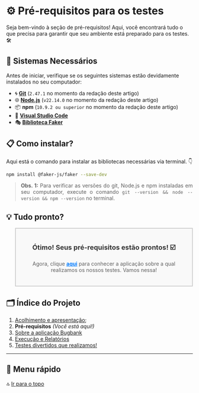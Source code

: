 # ⚙️ Pré-requisitos para os testes

Seja bem-vindo à seção de pré-requisitos! Aqui, você encontrará tudo o que precisa para garantir que seu ambiente está preparado para os testes. 🛠️

## 🔧 Sistemas Necessários

Antes de iniciar, verifique se os seguintes sistemas estão devidamente instalados no seu computador:

- 🌀 [**Git**](https://git-scm.com/) (`2.47.1` no momento da redação deste artigo)
- 🌐 [**Node.js**](https://nodejs.org/en/) (`v22.14.0` no momento da redação deste artigo)
- 📦 **npm** (`10.9.2 ou superior` no momento da redação deste artigo)
- 🧠 [**Visual Studio Code**](https://code.visualstudio.com/)
- 🎭 [**Biblioteca Faker**](https://fakerjs.dev/guide/)

## 📋 Como instalar?

Aqui está o comando para instalar as bibliotecas necessárias via terminal. 👇

```bash
npm install @faker-js/faker --save-dev
```
<blockquote style="text-align: justify;"> <strong>Obs. 1:</strong> Para verificar as versões do git, Node.js e npm instaladas em seu computador, execute o comando <code>git --version && node --version && npm --version</code> no terminal. </blockquote>

### <h2> 💡 Tudo pronto? </h>
<blockquote style="border: 2px solid #ccc; padding: 20px; background-color: #f9f9f9; text-align: center;"> <p style="font-size: 18px; font-weight: bold; color: #333;"> Ótimo! Seus pré-requisitos estão prontos! ☑️ </p> <p> Agora, clique <a href="obugbank.md" style="color: #007bff; font-weight: bold;">aqui</a> para conhecer a aplicação sobre a qual realizamos os nossos testes. Vamos nessa! </p> </blockquote>

## 🗂️ Índice do Projeto

1. [Acolhimento e apresentação](../readme.md);
2. **Pré-requisitos** *(Você está aqui!)* 
3. [Sobre a aplicação Bugbank](obugbank.md)  
4. [Execução e Relatórios](execute.md)  
5. [Testes divertidos que realizamos!](execute.md#index)

---

## 🧭 Menu rápido

🔝 [Ir para o topo](#top)